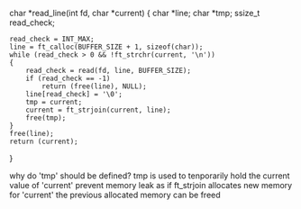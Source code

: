 char	*read_line(int fd, char *current)
{
	char	*line;
	char	*tmp;
	ssize_t	read_check;

	read_check = INT_MAX;
	line = ft_calloc(BUFFER_SIZE + 1, sizeof(char));
	while (read_check > 0 && !ft_strchr(current, '\n'))
	{
		read_check = read(fd, line, BUFFER_SIZE);
		if (read_check == -1)
			return (free(line), NULL);
		line[read_check] = '\0';
		tmp = current;
		current = ft_strjoin(current, line);
		free(tmp);
	}
	free(line);
	return (current);
}

why do 'tmp' should be defined?
tmp is used to tenporarily hold the current value of 'current'
prevent memory leak as if ft_strjoin allocates new memory for 'current'
the previous allocated memory can be freed 
